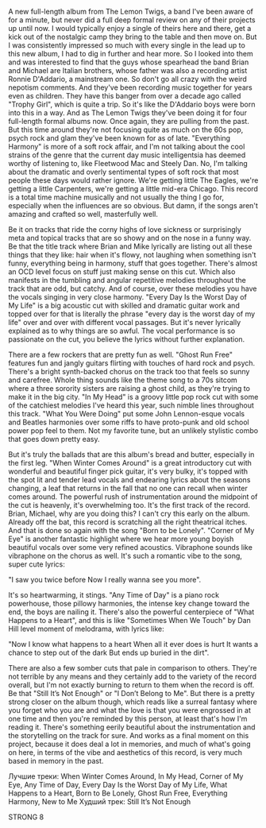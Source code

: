 A new full-length album from The Lemon Twigs, a band I've been aware of for a minute, but never did a full deep formal review on any of their projects up until now. I would typically enjoy a single of theirs here and there, get a kick out of the nostalgic camp they bring to the table and then move on. But I was consistently impressed so much with every single in the lead up to this new album, I had to dig in further and hear more. So I looked into them and was interested to find that the guys whose spearhead the band Brian and Michael are Italian brothers, whose father was also a recording artist Ronnie D'Addario, a mainstream one. So don't go all crazy with the weird nepotism comments. And they've been recording music together for years even as children. They have this banger from over a decade ago called "Trophy Girl", which is quite a trip. So it's like the D'Addario boys were born into this in a way. And as The Lemon Twigs they've been doing it for four full-length formal albums now. Once again, they are pulling from the past. But this time around they're not focusing quite as much on the 60s pop, psych rock and glam they've been known for as of late. "Everything Harmony" is more of a soft rock affair, and I'm not talking about the cool strains of the genre that the current day music intelligentsia has deemed worthy of listening to, like Fleetwood Mac and Steely Dan. No, I'm talking about the dramatic and overly sentimental types of soft rock that most people these days would rather ignore. We're getting little The Eagles, we're getting a little Carpenters, we're getting a little mid-era Chicago. This record is a total time machine musically and not usually the thing I go for, especially when the influences are so obvious. But damn, if the songs aren't amazing and crafted so well, masterfully well.

Be it on tracks that ride the corny highs of love sickness or surprisingly meta and topical tracks that are so showy and on the nose in a funny way. Be that the title track where Brian and Mike lyrically are listing out all these things that they like: hair when it's flowy, not laughing when something isn't funny, everything being in harmony, stuff that goes together. There's almost an OCD level focus on stuff just making sense on this cut. Which also manifests in the tumbling and angular repetitive melodies throughout the track that are odd, but catchy. And of course, over these melodies you have the vocals singing in very close harmony. "Every Day Is the Worst Day of My Life" is a big acoustic cut with skilled and dramatic guitar work and topped over for that is literally the phrase "every day is the worst day of my life" over and over with different vocal passages. But it's never lyrically explained as to why things are so awful. The vocal performance is so passionate on the cut, you believe the lyrics without further explanation.

There are a few rockers that are pretty fun as well. "Ghost Run Free" features fun and jangly guitars flirting with touches of hard rock and psych. There's a bright synth-backed chorus on the track too that feels so sunny and carefree. Whole thing sounds like the theme song to a 70s sitcom where a three sorority sisters are raising a ghost child, as they're trying to make it in the big city. "In My Head" is a groovy little pop rock cut with some of the catchiest melodies I've heard this year, such nimble lines throughout this track. "What You Were Doing" put some John Lennon-esque vocals and Beatles harmonies over some riffs to have proto-punk and old school power pop feel to them. Not my favorite tune, but an unlikely stylistic combo that goes down pretty easy.

But it's truly the ballads that are this album's bread and butter, especially in the first leg. "When Winter Comes Around" is a great introductory cut with wonderful and beautiful finger pick guitar, it's very bulky, it's topped with the spot lit and tender lead vocals and endearing lyrics about the seasons changing, a leaf that returns in the fall that no one can recall when winter comes around. The powerful rush of instrumentation around the midpoint of the cut is heavenly, it's overwhelming too. It's the first track of the record. Brian, Michael, why are you doing this? I can't cry this early on the album. Already off the bat, this record is scratching all the right theatrical itches. And that is done so again with the song "Born to be Lonely". "Corner of My Eye" is another fantastic highlight where we hear more young boyish beautiful vocals over some very refined acoustics. Vibraphone sounds like vibraphone on the chorus as well. It's such a romantic vibe to the song, super cute lyrics:

"I saw you twice before
Now I really wanna see you more".

It's so heartwarming, it stings. "Any Time of Day" is a piano rock powerhouse, those pillowy harmonies, the intense key change toward the end, the boys are nailing it. There's also the powerful centerpiece of "What Happens to a Heart", and this is like "Sometimes When We Touch" by Dan Hill level moment of melodrama, with lyrics like:

"Now I know what happens to a heart
When all it ever does is hurt
It wants a chance to step out of the dark
But ends up buried in the dirt".

There are also a few somber cuts that pale in comparison to others. They're not terrible by any means and they certainly add to the variety of the record overall, but I'm not exactly burning to return to them when the record is off. Be that "Still It’s Not Enough" or "I Don’t Belong to Me". But there is a pretty strong closer on the album though, which reads like a surreal fantasy where you forget who you are and what the love is that you were engrossed in at one time and then you're reminded by this person, at least that's how I'm reading it. There's something eerily beautiful about the instrumentation and the storytelling on the track for sure. And works as a final moment on this project, because it does deal a lot in memories, and much of what's going on here, in terms of the vibe and aesthetics of this record, is very much based in memory in the past.

Лучшие треки: When Winter Comes Around, In My Head, Corner of My Eye, Any Time of Day, Every Day Is the Worst Day of My Life, What Happens to a Heart, Born to Be Lonely, Ghost Run Free, Everything Harmony, New to Me
Худший трек: Still It’s Not Enough

STRONG 8
